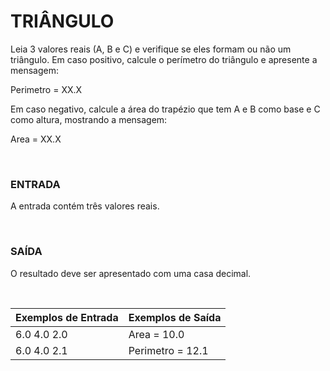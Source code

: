 ﻿# TRIÂNGULO

Leia 3 valores reais (A, B e C) e verifique se eles formam ou não um triângulo. Em caso positivo, calcule o perímetro do triângulo e apresente a mensagem: <br/>

Perimetro = XX.X <br/>

Em caso negativo, calcule a área do trapézio que tem A e B como base e C como altura, mostrando a mensagem: <br/>

Area = XX.X

<br/>

### ENTRADA

A entrada contém três valores reais.

<br/>

### SAÍDA

O resultado deve ser apresentado com uma casa decimal.

<br/>

| Exemplos de Entrada | Exemplos de Saída |
| ------------------- | ----------------- |
| 6.0 4.0 2.0         | Area = 10.0       |
| 6.0 4.0 2.1         | Perimetro = 12.1  |

